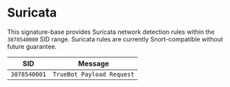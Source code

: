 # Suricata
This signature-base provides Suricata network detection rules within the `3078540000` SID range. Suricata rules are currently Snort-compatible without future guarantee.

| SID          | Message                   |
|--------------|---------------------------|
| `3078540001` | `TrueBot Payload Request` |